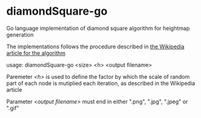 # diamondSquare-go
Go language implementation of diamond square algorithm for heightmap generation

The implementations follows the procedure described in [the Wikipedia article for the algorithm](https://en.wikipedia.org/wiki/Diamond-square_algorithm) 

usage: diamondSquare-go \<size\> \<h\> \<output filename\>

Paremeter _\<h\>_ is used to define the factor by which the scale of random part of each node is mutiplied each iteration, as described in the Wikipedia article

Parameter _\<output filename\>_ must end in either ".png", ".jpg", ".jpeg" or ".gif"
